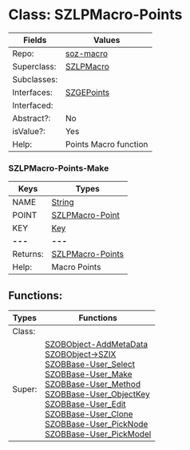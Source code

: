 
# Class:	SZLPMacro-Points

| Fields | Values |
| --------- | --------- |
| Repo: | [soz-macro](/repos/soz-macro.html) |
| Superclass: | [SZLPMacro](SZLPMacro.html) |
| Subclasses: |  |
| Interfaces: | [SZGEPoints](SZGEPoints.html) |
| Interfaced: |  |
| Abstract?: | No |
| isValue?: | Yes |
| Help: | Points Macro function |

### SZLPMacro-Points-Make

| Keys | Types |
| --------- | --------- |
| NAME | [String](String.html) |
| POINT | [SZLPMacro-Point](SZLPMacro-Point.html) |
| KEY | [Key](Key.html) |
| **---** | **---** |
| Returns: | [SZLPMacro-Points](SZLPMacro-Points.html) |
| Help: | Macro Points |


## Functions:

| Types | Functions |
| --------- | --------- |
| Class: |  |
| Super: | [SZOBObject-AddMetaData](SZOBObject.html) <br> [SZOBObject->SZIX](SZOBObject.html) <br> [SZOBBase-User_Select](SZOBBase.html) <br> [SZOBBase-User_Make](SZOBBase.html) <br> [SZOBBase-User_Method](SZOBBase.html) <br> [SZOBBase-User_ObjectKey](SZOBBase.html) <br> [SZOBBase-User_Edit](SZOBBase.html) <br> [SZOBBase-User_Clone](SZOBBase.html) <br> [SZOBBase-User_PickNode](SZOBBase.html) <br> [SZOBBase-User_PickModel](SZOBBase.html) |


